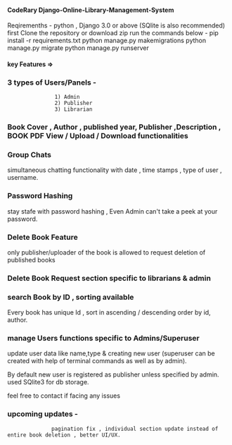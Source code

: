 #### CodeRary Django-Online-Library-Management-System

Reqiremenths - python , Django 3.0 or above (SQlite is also recommended)
first Clone the repository or download zip
run the commands below -
pip install -r requirements.txt
python manage.py makemigrations
python manage.py migrate
python manage.py runserver

#### key Features =>

### 3 types of Users/Panels -

                   1) Admin
                   2) Publisher
                   3) Librarian

### Book Cover , Author , published year, Publisher ,Description , BOOK PDF View / Upload / Download functionalities

### Group Chats

simultaneous chatting functionality with date , time stamps , type of user , username.

### Password Hashing

stay stafe with password hashing , Even Admin can't take a peek at your password.

### Delete Book Feature

only publisher/uploader of the book is allowed to request deletion of published books

### Delete Book Request section specific to librarians & admin

### search Book by ID , sorting available

Every book has unique Id , sort in ascending / descending order by id, author.

### manage Users functions specific to Admins/Superuser

update user data like name,type & creating new user (superuser can be created with help of terminal commands as well as by admin).

By default new user is registered as publisher unless specified by admin.
used SQlite3 for db storage.

feel free to contact if facing any issues

### upcoming updates -

                  pagination fix , individual section update instead of entire book deletion , better UI/UX.

